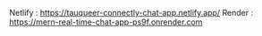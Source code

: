 Netlify : https://tauqueer-connectly-chat-app.netlify.app/
Render : https://mern-real-time-chat-app-ps9f.onrender.com
